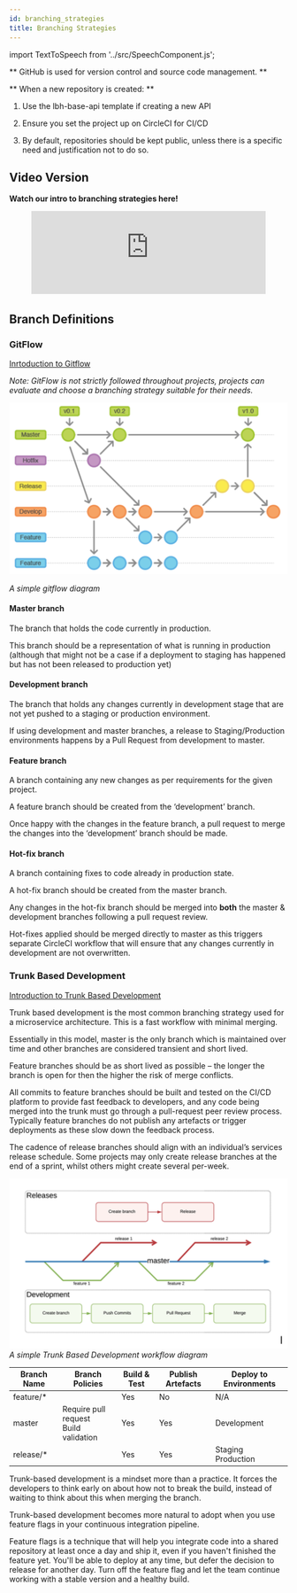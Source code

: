 ```yaml
---
id: branching_strategies
title: Branching Strategies
---
```


import TextToSpeech from '../src/SpeechComponent.js';

<TextToSpeech>

** GitHub is used for version control and source code management. **


** When a new repository is created: **

  1. Use the lbh-base-api template if creating a new API

  2. Ensure you set the project up on CircleCI for CI/CD

  3. By default, repositories should be kept public, unless there is a specific need and justification not to do so.

## Video Version

**Watch our intro to branching strategies here!**

<figure class="video-container">
  <iframe width="100%" src="https://www.youtube.com/embed/0btxBJJ5Dxo" title="YouTube video player" frameborder="0" allow="accelerometer; autoplay; clipboard-write; encrypted-media; gyroscope; picture-in-picture" allowfullscreen></iframe>
</figure>

## Branch Definitions

### GitFlow

[Inrtoduction to Gitflow](https://www.atlassian.com/git/tutorials/comparing-workflows/gitflow-workflow)

_Note: GitFlow is not strictly followed throughout projects, projects can evaluate and choose a branching strategy suitable for their needs._

![Gitflow Diagram](./doc-images/gitflow.png)

_A simple gitflow diagram_

#### Master branch

The branch that holds the code currently in production.

This branch should be a representation of what is running in production (although that might not be a case if a deployment to staging has happened but has not been released to production yet)


#### Development branch

The branch that holds any changes currently in development stage that are not yet pushed to a staging or production environment.

If using development and master branches, a release to Staging/Production environments happens by a Pull Request from development to master.

#### Feature branch

A branch containing any new changes as per requirements for the given project.

A feature branch should be created from the ‘development’ branch.

Once happy with the changes in the feature branch, a pull request to merge the changes into the ‘development’ branch should be made.


#### Hot-fix branch

A branch containing fixes to code already in production state.

A hot-fix branch should be created from the master branch.

Any changes in the hot-fix branch should be merged into **both** the master & development branches following a pull request review.

Hot-fixes applied should be merged directly to master as this triggers separate CircleCI workflow that will ensure that any changes currently in development are not overwritten.


### Trunk Based Development  

[Introduction to Trunk Based Development](https://trunkbaseddevelopment.com/)

Trunk based development is the most common branching strategy used for a microservice architecture. This is a fast workflow with minimal merging.

Essentially in this model, master is the only branch which is maintained over time and other branches are considered transient and short lived.

Feature branches should be as short lived as possible – the longer the branch is open for then the higher the risk of merge conflicts.

All commits to feature branches should be built and tested on the CI/CD platform to provide fast feedback to developers, and any code being merged into the trunk must go through a pull-request peer review process. Typically feature branches do not publish any artefacts or trigger deployments as these slow down the feedback process.

The cadence of release branches should align with an individual’s services release schedule. Some projects may only create release branches at the end of a sprint, whilst others might create several per-week.

![Truck Based Development Diagram](./doc-images/devops.png)
_A simple Trunk Based Development workflow diagram_

| Branch Name | Branch Policies | Build & Test | Publish Artefacts | Deploy to Environments |
| ----------- | --------------- | ------------ | ----------------- | ---------------------- |
| feature/* | | Yes | No | N/A |
| master | Require pull request<br/>Build validation | Yes | Yes | Development |
| release/* | | Yes | Yes | Staging<br/>Production |

Trunk-based development is a mindset more than a practice.  It forces the developers to think early on about how not to break the build, instead of waiting to think about this when merging the branch.

Trunk-based development becomes more natural to adopt when you use feature flags in your continuous integration pipeline.  

Feature flags is a technique that will help you integrate code into a shared repository at least once a day and ship it, even if you haven't finished the feature yet. You'll be able to deploy at any time, but defer the decision to release for another day.  Turn off the feature flag and let the team continue working with a stable version and a healthy build.
</TextToSpeech>